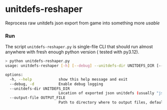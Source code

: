# unitdefs-reshaper

Reprocess raw unitdefs json export from game into something more _usable_

### Run

The script `unitdefs-reshaper.py` is single-file CLI that should run almost anywhere with fresh enough python version (
tested with py3.12).

```sh
> python unitdefs-reshaper.py
usage: unitdefs-reshaper [-h] [--debug] --unitdefs-dir UNITDEFS_DIR [--output-file OUTPUT_FILE]

options:
  -h, --help            show this help message and exit
  --debug, -d           Enable debug logging
  --unitdefs-dir UNITDEFS_DIR
                        Location of exported json unitdefs (usually "json_export/")
  --output-file OUTPUT_FILE
                        Path to directory where to output files, defaults to "./unitdefs.json"
```


